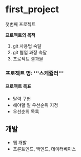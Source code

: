 # first_project
첫번째 프로젝트



**프로젝트의 목적**
1. git 사용법 숙달
2. git 협업 과정 숙달
3. 프로젝트 결과물 



### 프로젝트 명: '''스케쥴러'''


#### 프로젝트 목표

- 달력 구현
- 해야할 일 우선순위 지정
- 우선순위 목록


## 개발

- 웹 개발
- 프론트엔드, 백엔드, 데이터베이스


